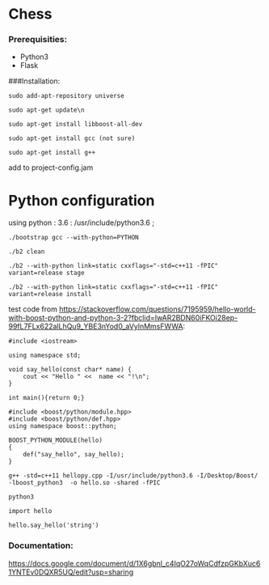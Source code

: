 # Chess

### Prerequisities:
- Python3
- Flask


###Installation:

```sudo add-apt-repository universe```

```sudo apt-get update\n```

```sudo apt-get install libboost-all-dev```

```sudo apt-get install gcc (not sure)```

```sudo apt-get install g++```

add to project-config.jam

# Python configuration

using python : 3.6 : /usr/include/python3.6 ;


```./bootstrap gcc --with-python=PYTHON```

```./b2 clean```

```./b2 --with-python link=static cxxflags="-std=c++11 -fPIC" variant=release stage```

```./b2 --with-python link=static cxxflags="-std=c++11 -fPIC" variant=release install```


test code from https://stackoverflow.com/questions/7195959/hello-world-with-boost-python-and-python-3-2?fbclid=IwAR2BDN60iFKOi28ep-99fL7FLx622alLhQu9_YBE3nYod0_aVylnMmsFWWA:

```
#include <iostream>

using namespace std;

void say_hello(const char* name) {
    cout << "Hello " <<  name << "!\n";
}

int main(){return 0;}

#include <boost/python/module.hpp>
#include <boost/python/def.hpp>
using namespace boost::python;

BOOST_PYTHON_MODULE(hello)
{
    def("say_hello", say_hello);
}
```

```g++ -std=c++11 hellopy.cpp -I/usr/include/python3.6 -I/Desktop/Boost/ -lboost_python3  -o hello.so -shared -fPIC```


```python3```

```import hello```

```hello.say_hello('string')```




### Documentation:
https://docs.google.com/document/d/1X6gbnl_c4IqO27oWqCdfzpGKbXuc61YNTEv0DQXR5UQ/edit?usp=sharing
